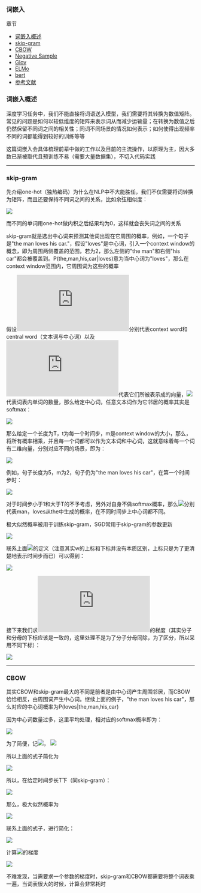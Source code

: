 ### 词嵌入

章节

- [词嵌入概述](#summary)
- [skip-gram](#skip)
- [CBOW](#cbow)
- [Negative Sample](#ns)
- [Glov](#glov)
- [ELMo](#elmo)
- [bert](#bert)
- [参考文献](#references)

### <div id='summary'>词嵌入概述</div>

深度学习任务中，我们不能直接将词语送入模型，我们需要将其转换为数值矩阵。常见的问题是如何以较低维度的矩阵来表示词从而减少运输量；在转换为数值之后仍然保留不同词之间的相关性；同词不同场景的情况如何表示；如何使得出现频率不同的词都能得到较好的训练等等

这篇词嵌入会具体梳理前辈中做的工作以及目前的主流操作，以原理为主，因大多数已渐被取代且预训练不易（需要大量数据集），不切入代码实践

***

### <div id='skip'>skip-gram</div>

先介绍one-hot（独热编码）为什么在NLP中不大能胜任，我们不仅需要将词转换为矩阵，而且还要保持不同词之间的关系，比如余弦相似度：

![](https://github.com/sherlcok314159/ML/blob/main/pre/Images/cos.png)

而不同的单词用one-hot做内积之后结果均为0，这样就会丧失词之间的关系

skip-gram就是选出中心词来预测其他词出现在它周围的概率，例如，一个句子是"the man loves his car."，假设"loves"是中心词，引入一个context window的概念，即为周围两侧覆盖的范围，若为2，那么左侧的"the man"和右侧"his car"都会被覆盖到。P(the,man,his,car|loves)意为当中心词为"loves"，那么在context window范围内，它周围词为这些的概率

假设![](http://latex.codecogs.com/svg.latex?w_i,w_c)分别代表context word和central word（文本词与中心词）以及![](http://latex.codecogs.com/svg.latex?u_i,v_c)代表它们所被表示成的向量，![](http://latex.codecogs.com/svg.latex?\mathcal{V})代表词表内单词的数量，那么给定中心词，任意文本词作为它邻居的概率其实是softmax：

![](https://github.com/sherlcok314159/ML/blob/main/pre/Images/skip.png)

那么给定一个长度为T，t为每一个时间步，m是context window的大小，那么，将所有概率相乘，并且每一个词都可以作为文本词和中心词，这就意味着每一个词有二维向量，分别对应不同的场景，即为：

![](https://github.com/sherlcok314159/ML/blob/main/pre/Images/skip_.png)

例如，句子长度为5，m为2，句子仍为"the man loves his car"，在第一个时间步时：

![](https://github.com/sherlcok314159/ML/blob/main/pre/Images/skip_t1.png)

对于时间步小于1和大于T的不予考虑，另外对自身不做softmax概率，那么![](http://latex.codecogs.com/svg.latex?P(w^2|w^1),P(w^3|w^1))分别代表man，loves从the中生成的概率，在不同时间步上中心词都不同。

极大似然概率被用于训练skip-gram，SGD常用于skip-gram的参数更新

![](https://github.com/sherlcok314159/ML/blob/main/pre/Images/skip_max.png)

联系上面![](http://latex.codecogs.com/svg.latex?P(w_i|w_c))的定义（注意其实w的上标和下标并没有本质区别，上标只是为了更清楚地表示时间步而已）可以得到：

![](https://github.com/sherlcok314159/ML/blob/main/pre/Images/skip_log.png)

接下来我们求![](http://latex.codecogs.com/svg.latex?v_c)的梯度（其实分子和分母的下标应该是一致的，这里处理不是为了分子分母同除，为了区分，所以采用不同下标）：

![](https://github.com/sherlcok314159/ML/blob/main/pre/Images/skip_log_.png)


***

### <div id='cbow'>CBOW</div>

其实CBOW和skip-gram最大的不同是前者是由中心词产生周围邻居，而CBOW恰恰相反，由周围词产生中心词。继续上面的例子，"the man loves his car"，那么对应的中心词概率为P(loves|the,man,his,car)

因为中心词数量过多，这里平均处理，相对应的softmax概率即为：

![](https://github.com/sherlcok314159/ML/blob/main/pre/Images/cbow.png)

为了简便，记![](http://latex.codecogs.com/svg.latex?\mathcal{W}_0=\\{w_{o1},\dots,w_{o2m}\\})，
![](http://latex.codecogs.com/svg.latex?\bar{\mathbf{v}}_o=(v_{o1}+\dots+v_{o2m})/(2m))

所以上面的式子简化为

![](https://github.com/sherlcok314159/ML/blob/main/pre/Images/cbow_simple.png)

所以，在给定时间步长T下（同skip-gram）：

![](https://github.com/sherlcok314159/ML/blob/main/pre/Images/cbow_.png)

那么，极大似然概率为

![](https://github.com/sherlcok314159/ML/blob/main/pre/Images/cbow_log.png)

联系上面的式子，进行简化：

![](https://github.com/sherlcok314159/ML/blob/main/pre/Images/cbow_concrete.png)

计算![](http://latex.codecogs.com/svg.latex?\bar{\mathbf{v}}_{oi})的梯度

![](https://github.com/sherlcok314159/ML/blob/main/pre/Images/cbow_last.png)

不难发现，当需要求一个参数的梯度时，skip-gram和CBOW都需要将整个词表乘一遍，当词表很大的时候，计算会非常耗时


